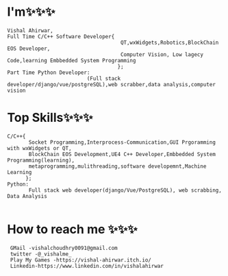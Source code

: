 # I'm✨✨✨
```
Vishal Ahirwar,
Full Time C/C++ Software Developer{
                                     QT,wxWidgets,Robotics,BlockChain EOS Developer,
                                     Computer Vision, Low lagecy Code,learning Embbedded System Programming
                                    };
Part Time Python Developer:
                          (Full stack developer/django/vue/postgreSQL),web scrabber,data analysis,computer vision
```
# Top Skills✨✨✨
```
C/C++{
       Socket Programming,Interprocess-Communication,GUI Prgoramming with wxWidgets or QT,
       BlockChain EOS Development,UE4 C++ Developer,Embbedded System Programming(learning),
       metaprogramming,mulithreading,software developemnt,Machine Learning
      };
Python:
       Full stack web developer(django/Vue/PostgreSQL), web scrabbing, Data Analysis
       
```
# How to reach me ✨✨✨
```
 GMail -vishalchoudhry0091@gmail.com
 twitter -@_vishalme_
 Play My Games -https://vishal-ahirwar.itch.io/
 Linkedin-https://www.linkedin.com/in/vishalahirwar
```
<!---
IVishalAhirwar/IVishalAhirwar is a ✨ special ✨ repository because its `README.md` (this file) appears on your GitHub profile.
You can click the Preview link to take a look at your changes.
--->
